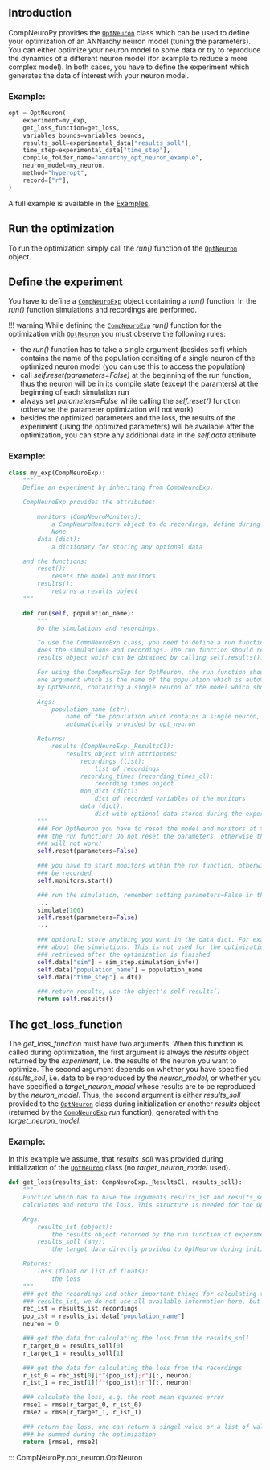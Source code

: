 ## Introduction
CompNeuroPy provides the [`OptNeuron`](#CompNeuroPy.opt_neuron.OptNeuron) class which can be used to define your optimization of an ANNarchy neuron model (tuning the parameters). You can either optimize your neuron model to some data or try to reproduce the dynamics of a different neuron model (for example to reduce a more complex model). In both cases, you have to define the experiment which generates the data of interest with your neuron model.

### Example:
```python
opt = OptNeuron(
    experiment=my_exp,
    get_loss_function=get_loss,
    variables_bounds=variables_bounds,
    results_soll=experimental_data["results_soll"],
    time_step=experimental_data["time_step"],
    compile_folder_name="annarchy_opt_neuron_example",
    neuron_model=my_neuron,
    method="hyperopt",
    record=["r"],
)
```

A full example is available in the [Examples](/examples/opt_neuron).

## Run the optimization
To run the optimization simply call the _run()_ function of the [`OptNeuron`](#CompNeuroPy.opt_neuron.OptNeuron) object.

## Define the experiment
You have to define a [`CompNeuroExp`](/main/define_experiment/#CompNeuroPy.experiment.CompNeuroExp) object containing a _run()_ function. In the _run()_ function simulations and recordings are performed.

!!! warning
    While defining the [`CompNeuroExp`](/main/define_experiment/#CompNeuroPy.experiment.CompNeuroExp) _run()_ function for the optimization with [`OptNeuron`](#CompNeuroPy.opt_neuron.OptNeuron) you must observe the following rules:

- the _run()_ function has to take a single argument (besides self) which contains the name of the population consiting of a single neuron of the optimized neuron model (you can use this to access the population)
- call _self.reset(parameters=False)_ at the beginning of the run function, thus the neuron will be in its compile state (except the paramters) at the beginning of each simulation run
- always set _parameters=False_ while calling the _self.reset()_ function (otherwise the parameter optimization will not work)
- besides the optimized parameters and the loss, the results of the experiment (using the optimized parameters) will be available after the optimization, you can store any additional data in the _self.data_ attribute


### Example:
```python
class my_exp(CompNeuroExp):
    """
    Define an experiment by inheriting from CompNeuroExp.

    CompNeuroExp provides the attributes:

        monitors (CompNeuroMonitors):
            a CompNeuroMonitors object to do recordings, define during init otherwise
            None
        data (dict):
            a dictionary for storing any optional data

    and the functions:
        reset():
            resets the model and monitors
        results():
            returns a results object
    """

    def run(self, population_name):
        """
        Do the simulations and recordings.

        To use the CompNeuroExp class, you need to define a run function which
        does the simulations and recordings. The run function should return the
        results object which can be obtained by calling self.results().

        For using the CompNeuroExp for OptNeuron, the run function should have
        one argument which is the name of the population which is automatically created
        by OptNeuron, containing a single neuron of the model which should be optimized.

        Args:
            population_name (str):
                name of the population which contains a single neuron, this will be
                automatically provided by opt_neuron

        Returns:
            results (CompNeuroExp._ResultsCl):
                results object with attributes:
                    recordings (list):
                        list of recordings
                    recording_times (recording_times_cl):
                        recording times object
                    mon_dict (dict):
                        dict of recorded variables of the monitors
                    data (dict):
                        dict with optional data stored during the experiment
        """
        ### For OptNeuron you have to reset the model and monitors at the beginning of
        ### the run function! Do not reset the parameters, otherwise the optimization
        ### will not work!
        self.reset(parameters=False)

        ### you have to start monitors within the run function, otherwise nothing will
        ### be recorded
        self.monitors.start()

        ### run the simulation, remember setting parameters=False in the reset function!
        ...
        simulate(100)
        self.reset(parameters=False)
        ...

        ### optional: store anything you want in the data dict. For example infomration
        ### about the simulations. This is not used for the optimization but can be
        ### retrieved after the optimization is finished
        self.data["sim"] = sim_step.simulation_info()
        self.data["population_name"] = population_name
        self.data["time_step"] = dt()

        ### return results, use the object's self.results()
        return self.results()
```

## The get_loss_function
The _get_loss_function_ must have two arguments. When this function is called during optimization, the first argument is always the _results_ object returned by the _experiment_, i.e. the results of the neuron you want to optimize. The second argument depends on whether you have specified _results_soll_, i.e. data to be reproduced by the _neuron_model_, or whether you have specified a _target_neuron_model_ whose results are to be reproduced by the _neuron_model_. Thus, the second argument is either _results_soll_ provided to the [`OptNeuron`](#CompNeuroPy.opt_neuron.OptNeuron) class during initialization or another _results_ object (returned by the [`CompNeuroExp`](/main/define_experiment/#CompNeuroPy.experiment.CompNeuroExp) _run_ function), generated with the _target_neuron_model_.

### Example:
In this example we assume, that _results_soll_ was provided during initialization of the [`OptNeuron`](#CompNeuroPy.opt_neuron.OptNeuron) class (no _target_neuron_model_ used).
```python
def get_loss(results_ist: CompNeuroExp._ResultsCl, results_soll):
    """
    Function which has to have the arguments results_ist and results_soll and should
    calculates and return the loss. This structure is needed for the OptNeuron class.

    Args:
        results_ist (object):
            the results object returned by the run function of experiment (see above)
        results_soll (any):
            the target data directly provided to OptNeuron during initialization

    Returns:
        loss (float or list of floats):
            the loss
    """
    ### get the recordings and other important things for calculating the loss from
    ### results_ist, we do not use all available information here, but you could
    rec_ist = results_ist.recordings
    pop_ist = results_ist.data["population_name"]
    neuron = 0

    ### get the data for calculating the loss from the results_soll
    r_target_0 = results_soll[0]
    r_target_1 = results_soll[1]

    ### get the data for calculating the loss from the recordings
    r_ist_0 = rec_ist[0][f"{pop_ist};r"][:, neuron]
    r_ist_1 = rec_ist[1][f"{pop_ist};r"][:, neuron]

    ### calculate the loss, e.g. the root mean squared error
    rmse1 = rmse(r_target_0, r_ist_0)
    rmse2 = rmse(r_target_1, r_ist_1)

    ### return the loss, one can return a singel value or a list of values which will
    ### be summed during the optimization
    return [rmse1, rmse2]
```

::: CompNeuroPy.opt_neuron.OptNeuron